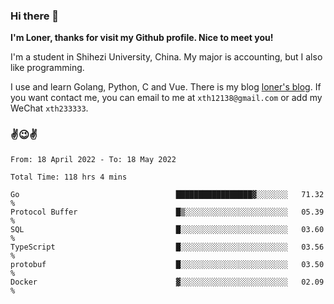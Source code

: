 ### Hi there 👋️

**I'm Loner, thanks for visit my Github profile. Nice to meet you!**

I'm a student in Shihezi University, China. My major is accounting, but I also like programming.

I use and learn Golang, Python, C and Vue. There is my blog [loner's blog](https://www.loner1024.top).  If you want contact me, you can email to me at `xth12138@gmail.com` or add my WeChat `xth233333`.

### ✌️😉✌️

<!--START_SECTION:waka-->

```text
From: 18 April 2022 - To: 18 May 2022

Total Time: 118 hrs 4 mins

Go                                   █████████████████▓░░░░░░░   71.32 %
Protocol Buffer                      █▒░░░░░░░░░░░░░░░░░░░░░░░   05.39 %
SQL                                  █░░░░░░░░░░░░░░░░░░░░░░░░   03.60 %
TypeScript                           █░░░░░░░░░░░░░░░░░░░░░░░░   03.56 %
protobuf                             █░░░░░░░░░░░░░░░░░░░░░░░░   03.50 %
Docker                               ▓░░░░░░░░░░░░░░░░░░░░░░░░   02.09 %
```

<!--END_SECTION:waka-->



